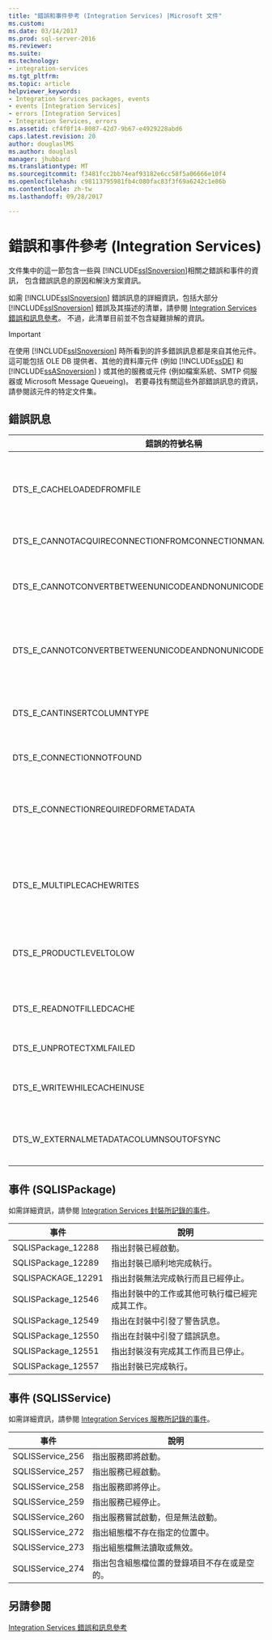 ```yaml
---
title: "錯誤和事件參考 (Integration Services) |Microsoft 文件"
ms.custom: 
ms.date: 03/14/2017
ms.prod: sql-server-2016
ms.reviewer: 
ms.suite: 
ms.technology:
- integration-services
ms.tgt_pltfrm: 
ms.topic: article
helpviewer_keywords:
- Integration Services packages, events
- events [Integration Services]
- errors [Integration Services]
- Integration Services, errors
ms.assetid: cf4f0f14-8087-42d7-9b67-e4929228abd6
caps.latest.revision: 20
author: douglaslMS
ms.author: douglasl
manager: jhubbard
ms.translationtype: MT
ms.sourcegitcommit: f3481fcc2bb74eaf93182e6cc58f5a06666e10f4
ms.openlocfilehash: c98113795981fb4c080fac83f3f69a6242c1e86b
ms.contentlocale: zh-tw
ms.lasthandoff: 09/28/2017

---
```

# <a name="errors-and-events-reference-integration-services"></a>錯誤和事件參考 (Integration Services)
  文件集中的這一節包含一些與 [!INCLUDE[ssISnoversion](../includes/ssisnoversion-md.md)]相關之錯誤和事件的資訊， 包含錯誤訊息的原因和解決方案資訊。  
  
 如需 [!INCLUDE[ssISnoversion](../includes/ssisnoversion-md.md)] 錯誤訊息的詳細資訊，包括大部分 [!INCLUDE[ssISnoversion](../includes/ssisnoversion-md.md)] 錯誤及其描述的清單，請參閱 [Integration Services 錯誤和訊息參考](../integration-services/integration-services-error-and-message-reference.md)。 不過，此清單目前並不包含疑難排解的資訊。  
  
> [!IMPORTANT]  
>  在使用 [!INCLUDE[ssISnoversion](../includes/ssisnoversion-md.md)] 時所看到的許多錯誤訊息都是來自其他元件。 這可能包括 OLE DB 提供者、其他的資料庫元件 (例如 [!INCLUDE[ssDE](../includes/ssde-md.md)] 和 [!INCLUDE[ssASnoversion](../includes/ssasnoversion-md.md)] ) 或其他的服務或元件 (例如檔案系統、SMTP 伺服器或 Microsoft Message Queueing)。 若要尋找有關這些外部錯誤訊息的資訊，請參閱該元件的特定文件集。  
  
## <a name="error-messages"></a>錯誤訊息  
  
|錯誤的符號名稱|說明|  
|----------------------------|-----------------|  
|DTS_E_CACHELOADEDFROMFILE|指出封裝無法執行，因為某個「快取轉換」轉換正嘗試將資料寫入記憶體中的快取。 不過，快取連線管理員已經將快取檔案載入記憶體中的快取。|  
|DTS_E_CANNOTACQUIRECONNECTIONFROMCONNECTIONMANAGER|指出封裝無法執行，因為指定的連接已失敗。|  
|DTS_E_CANNOTCONVERTBETWEENUNICODEANDNONUNICODESTRINGCOLUMN|指出資料流程元件正在嘗試將 Unicode 字串資料傳遞給另一個預期在對應資料行中收到非 Unicode 字串資料的元件 (或者相反情況)。|  
|DTS_E_CANNOTCONVERTBETWEENUNICODEANDNONUNICODESTRINGCOLUMNS|指出資料流程元件正在嘗試將 Unicode 字串資料傳遞給另一個預期在對應資料行中收到非 Unicode 字串資料的元件 (或者相反情況)。|  
|DTS_E_CANTINSERTCOLUMNTYPE|指出資料行無法加入至資料庫資料表，因為不支援 [!INCLUDE[ssISnoversion](../includes/ssisnoversion-md.md)] 資料行資料類型與資料庫資料行資料類型之間的轉換。|  
|DTS_E_CONNECTIONNOTFOUND|指出封裝無法執行，因為找不到指定的連線管理員。|  
|DTS_E_CONNECTIONREQUIREDFORMETADATA|指出 [!INCLUDE[ssIS](../includes/ssis-md.md)] 設計師必須連接到資料來源，才能擷取來源或目的地的新增或更新中繼資料，並指出該設計師無法與資料來源連接。|  
|DTS_E_MULTIPLECACHEWRITES|指出封裝無法執行，因為某個「快取轉換」轉換正嘗試將資料寫入記憶體中的快取。 不過，另一個「快取轉換」已經寫入記憶體中的快取。|  
|DTS_E_PRODUCTLEVELTOLOW|指出封裝無法執行，因為尚未安裝正確的 [!INCLUDE[ssNoVersion](../includes/ssnoversion-md.md)] [!INCLUDE[ssISnoversion](../includes/ssisnoversion-md.md)] 版本。|  
|DTS_E_READNOTFILLEDCACHE|指出「查閱」轉換正嘗試從記憶體中的快取讀取資料，同時「快取轉換」轉換正將資料寫入快取。|  
|DTS_E_UNPROTECTXMLFAILED|指出系統並未將保護的 XML 節點解密。|  
|DTS_E_WRITEWHILECACHEINUSE|指出「快取轉換」轉換正嘗試將資料寫入記憶體中的快取，同時「查閱」轉換正從記憶體中的快取讀取資料。|  
|DTS_W_EXTERNALMETADATACOLUMNSOUTOFSYNC|指出資料來源中的資料行中繼資料與連接至資料來源之來源或目的地元件的資料行中繼資料不相符。|  
  
## <a name="events-sqlispackage"></a>事件 (SQLISPackage)  
 如需詳細資訊，請參閱 [Integration Services 封裝所記錄的事件](../integration-services/performance/events-logged-by-an-integration-services-package.md)。  
  
|事件|說明|  
|-----------|-----------------|  
|SQLISPackage_12288|指出封裝已經啟動。|  
|SQLISPackage_12289|指出封裝已順利地完成執行。|  
|SQLISPACKAGE_12291|指出封裝無法完成執行而且已經停止。|  
|SQLISPackage_12546|指出封裝中的工作或其他可執行檔已經完成其工作。|  
|SQLISPackage_12549|指出在封裝中引發了警告訊息。|  
|SQLISPackage_12550|指出在封裝中引發了錯誤訊息。|  
|SQLISPackage_12551|指出封裝沒有完成其工作而且已停止。|  
|SQLISPackage_12557|指出封裝已完成執行。|  
  
## <a name="events-sqlisservice"></a>事件 (SQLISService)  
 如需詳細資訊，請參閱 [Integration Services 服務所記錄的事件](../integration-services/service/events-logged-by-the-integration-services-service.md)。  
  
|事件|說明|  
|-----------|-----------------|  
|SQLISService_256|指出服務即將啟動。|  
|SQLISService_257|指出服務已經啟動。|  
|SQLISService_258|指出服務即將停止。|  
|SQLISService_259|指出服務已經停止。|  
|SQLISService_260|指出服務嘗試啟動，但是無法啟動。|  
|SQLISService_272|指出組態檔不存在指定的位置中。|  
|SQLISService_273|指出組態檔無法讀取或無效。|  
|SQLISService_274|指出包含組態檔位置的登錄項目不存在或是空的。|  
  
## <a name="see-also"></a>另請參閱  
 [Integration Services 錯誤和訊息參考](../integration-services/integration-services-error-and-message-reference.md)  
  
  
